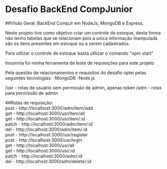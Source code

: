 # Desafio BackEnd CompJunior

##Visão Geral:
BackEnd CompJr em NodeJs, MongoDB e Express.


Neste projeto tive como objetivo criar um controle de estoque, desta forma não tenho tabelas que se relacionam pois a unica informação manipulada são os itens presentes em estoque ou a serem cadastrados.

Para utilizar o controle de estoque basta utilizar o comando "npm start"

Insomnia foi minha ferramenta de teste de requisições para este projeto

Pela questão de relacionamentos e requisitos do desafio optei pelas seguintes tecnologias:
-MongoDB
-Node.js

/usr - rotas de usuário sem permissão de admin, apenas token
/adm - rotas para permissão de admin

##Rotas de requisição: <br>
post - http://localhost:3000/adm/item/add <br>
get - http://localhost:3000/usr/item/all <br>
get - http://localhost:3000/usr/item/:id <br>
patch - http://localhost:3000/adm/item/:id <br>
del - http://localhost:3000/adm/item/:id <br>
post - http://localhost:3000/usr/register <br>
post - http://localhost:3000/usr/login <br>
get - http://localhost:3000/usr/all <br>
get - http://localhost:3000/usr/:id <br>
patch - http://localhost:3000/adm/:id <br>
del - http://localhost:3000/adm/delete/:id

